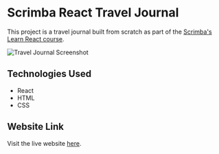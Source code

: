 # Scrimba React Travel Journal

This project is a travel journal built from scratch as part of the [Scrimba's Learn React course](https://v2.scrimba.com/learn-react-c0e).

![Travel Journal Screenshot](/src/assets/travel-journal.png)


## Technologies Used

- React
- HTML
- CSS

## Website Link

Visit the live website [here](https://paulomborges.github.io/scrimba-react-travel-journal).